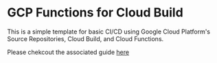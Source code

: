 # GCP Functions for Cloud Build

This is a simple template for basic CI/CD using Google Cloud Platform's Source Repositories, Cloud Build, and Cloud Functions. 

Please chekcout the associated guide [here](https://drive.google.com/file/d/1300U3eHgkDfpW9eCvYSlvU6_MKU3rmIO/view?usp=sharing)
